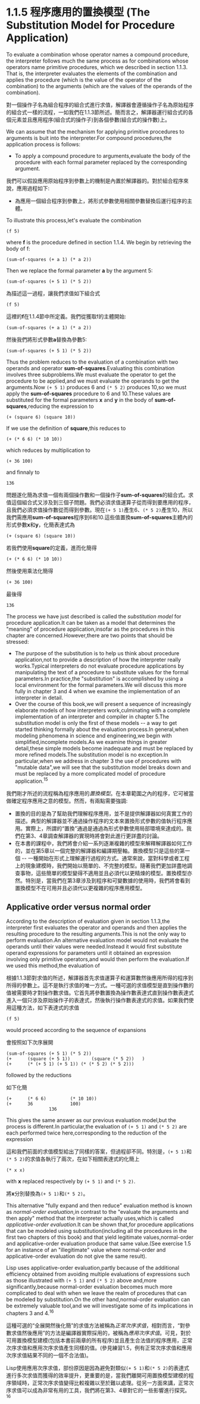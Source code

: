 # 1.1.5 程序應用的置換模型 (The Substitution Model for Procedure Application)

To evaluate a combination whose operator names a compound procedure, the interpreter follows much the same process as for combinations whose operators name primitive procedures, which we described in section 1.1.3. That is, the interpreter evaluates the elements of the combination and applies the procedure (which is the value of the operator of the combination) to the arguments (which are the values of the operands of the combination).

對一個操作子名為組合程序的組合式進行求值，解譯器會遵循操作子名為原始程序的組合式一樣的流程，一如我們在1.1.3節所述。簡而言之，解譯器運行組合式的各個元素並且應用程序(組合式的操作子)到各個參數(組合式的操作數)上。

We can assume that the mechanism for applying primitive procedures to arguments is buit into the interpreter.For compound procedures,the application process is follows:

* To apply a compound procedure to arguments,evaluate the body of the procedure with each formal parameter replaced by the corresponding argument.

我們可以假設應用原始程序到參數上的機制是內置於解譯器的。對於組合程序來說，應用過程如下:

* 為應用一個組合程序到參數上，將形式參數使用相關參數替換后運行程序的主體。

To illustrate this process,let's evaluate the combination

	(f 5)
	
where **f** is the procedure defined in section 1.1.4. We begin by retrieving the body of f:

	(sum-of-squares (+ a 1) (* a 2))
	
Then we replace the formal parameter **a** by the argument 5:

	(sum-of-squares (+ 5 1) (* 5 2))
	
為描述這一過程，讓我們求值如下組合式

	(f 5)
	
這裡的**f**在1.1.4節中所定義。我們從獲取f的主體開始:

	(sum-of-squares (+ a 1) (* a 2))
	
然後我們將形式參數**a**替換為參數5:

	(sum-of-squares (+ 5 1) (* 5 2))
	
Thus the problem reduces to the evaluation of a combination with two operands and operator **sum-of-squares**.Evaluating this combination involves three subproblems.We must evaluate the operator to get the procedure to be applied,and we must evaluate the operands to get the arguments.Now `(+ 5 1)` produces 6 and `(* 5 2)` produces 10,so we must apply the **sum-of-squares** procedure to 6 and 10.These values are substituted for the formal parameters **x** and **y** in the body of **sum-of-squares**,reducing the expression to

	(+ (square 6) (square 10))
	
If we use the definition of **square**,this reduces to

	(+ (* 6 6) (* 10 10))
	
which reduces by multiplication to

	(+ 36 100)
	
and finnaly to

	136

問題遂化簡為求值一個有兩個操作數和一個操作子**sum-of-squares**的組合式。求值這個組合式又涉及到三個子問題。我們必須求值運算子從而得到要應用的程序，且我們必須求值操作數從而得到參數。現在`(+ 5 1)`產生6、`(* 5 2)`產生10，所以我們需應用**sum-of-squares**程序到6和10.這些值置換**sum-of-squares**主體內的形式參數**x**和**y**，化簡表達式為

	(+ (square 6) (square 10))
	
若我們使用**square**的定義，進而化簡得

	(+ (* 6 6) (* 10 10))
	
然後使用乘法化簡得

	(+ 36 100)

最後得

	136
	
The process we have just described is called the *substitution model* for procedure application.It can be taken as a model that determines the "meaning" of procedure application,insofar as the procedures in this chapter are concerned.However,there are two points that should be stressed:

* The purpose of the substitution is to help us think about procedure application,not to provide a description of how the interpreter really works.Typical interpreters do not evaluate procedure applications by manipulating the text of a procedure to substitute values for the formal parameters.In practice,the "substitution" is accomplished by using a local environment for the formal parameters.We will discuss this more fully in chapter 3 and 4 when we examine the implementation of an interpreter in detail.
* Over the course of this book,we will present a sequence of increasingly elaborate models of how interpreters work,culminating with a complete implementation of an interpreter and compiler in chapter 5.The substitution model is only the first of these models -- a way to get started thinking formally about the evaluation process.In general,when modeling phenomena in science and engineering,we begin with simplified,incomplete models.As we examine things in greater detail,these simple models become inadequate and must be replaced by more refined models.The substitution model is no exception.In particular,when we address in chapter 3 the use of procedures with "mutable data",we will see that the substitution model breaks down and must be replaced by a more complicated model of procedure application.<sup>15</sup>

我們剛才所述的流程稱為程序應用的*置換模型*。在本章範圍之內的程序，它可被當做確定程序應用之意的模型。然而，有兩點需要強調:

* 置換的目的是為了幫助我們理解程序應用，並不是提供解譯器如何真實工作的描述。典型的解譯器並不通過操作程序的文本來置換形式參數的值執行程序應用。實際上，所謂的“置換”通過是通過為形式參數使用局部環境來達成的。我們在第3、4章調查解譯器的實現時將會對此進行更詳盡的討論。
* 在本書的課程中，我們將會介紹一系列逐漸複雜的模型來解釋解譯器如何工作的，並在第5章以一個完整的解譯器和編譯期壓軸。置換模型只是這些的第一個 -- 一種開始在形式上理解運行過程的方式。通常來說，當對科學或者工程上的現象建模時，我們開始以簡單的、不完整的模型。隨著我們更加詳盡地調查事物，這些簡單的模型變得不適用並且必須代以更精煉的模型。置換模型亦然。特別是，當我們在第3章涉及到程序和可變數據的使用時，我們將會看到置換模型不在可用并且必須代以更複雜的程序應用模型。

## Applicative order versus normal order

According to the description of evaluation given in section 1.1.3,the interpreter first evaluates the operator and operands and then applies the resulting procedure to the resulting arguments.This is not the only way to perform evaluation.An alternative evaluation model would not evaluate the operands until their values were needed.Instead it would first substitute operand expressions for parameters until it obtained an expression involving only primitive operators,and would then perform the evaluation.If we used this method,the evaluation of

根據1.1.3節對求值的所述，解譯器首先求值運算子和運算數然後應用所得的程序到所得的參數上。這不是執行求值的唯一方式。一種可選的求值模型是直到操作數的值被需要時才對操作數求值。它首先將參數置換為操作數表達式直到操作數表達式進入一個只涉及原始操作子的表達式，然後執行操作數表達式的求值。如果我們使用這種方法，如下表達式的求值

	(f 5)
	
would proceed according to the sequence of expansions

會按照如下次序展開

	(sum-of-squares (+ 5 1) (* 5 2))
	(+		(square (+ 5 1))		(square (* 5 2))   )
	(+		(* (+ 5 1) (+ 5 1)) (* (* 5 2) (* 5 2)))
	
followed by the reductions

如下化簡


	(+		(* 6 6) 		(* 10 10))
	(+ 		36				100)
					136

This gives the same answer as our previous evaluation model,but the process is different.In particular,the evaluation of `(+ 5 1)` and `(* 5 2)` are each performed twice here,corresponding to the reduction of the expression

這和我們前面的求值模型給出了同樣的答案，但過程卻不同。特別是，`(+ 5 1)`和`(* 5 2)`的求值各執行了兩次，在如下相關表達式的化簡上

	(* x x)
	
with **x** replaced respectively by `(+ 5 1)` and `(* 5 2)`.

將**x**分別替換為`(+ 5 1)`和`(* 5 2)`。

This alternative "fully expand and then reduce" evaluation method is known as *normal-order evaluation*,in contrast to the "evaluate the arguments and then apply" method that the interpreter actually uses,which is called *applicative-order evaluation*.It can be shown that,for procedure applications that can be modeled using substitution(including all the procedures in the first two chapters of this book) and that yield legitimate values,normal-order and applicative-order evaluation produce that same value.(See exercise 1.5 for an instance of an "illegitimate" value where normal-order and applicative-order evaluation do not give the same result).

Lisp uses applicative-order evaluation,partly because of the additional efficiency obtained from avoiding multiple evaluations of expressions such as those illustrated with `(+ 5 1)` and `(* 5 2)` above and,more significantly,because normal-order evaluation becomes much more complicated to deal with when we leave the realm of procedures that can be modeled by substitution.On the other hand,normal-order evaluation can be extremely valuable tool,and we will investigate some of its implications in chapters 3 and 4.<sup>16</sup>

這種可選的“全展開然後化簡”的求值方法被稱為*正常次序求值*，相對而言，“對參數求值然後應用”的方法是編譯器實際採用的，被稱為*應用次序求值*。可見，對於可用置換模型建模(包括本書前兩章的所有程序)並且產生合法值的程序應用，正常次序求值和應用次序求值產生同樣的值。(參見練習1.5，例有正常次序求值和應用次序求值結果不同的一個不合法值)。

Lisp使用應用次序求值，部份原因是因為避免對類似`(+ 5 1)`和`(* 5 2)`的表達式進行多次求值而獲得的效率提升，更重要的是，當我們離開可用置換模型建模的程序領域時，正常次序求值變得比較複雜以至於難以處理。從另一方面來講，正常次序求值可以成為非常有用的工具，我們將在第3、4章對它的一些影響進行探究。<sup>16</sup>